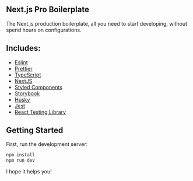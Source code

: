 ## Next.js Pro Boilerplate

The Next.js production boilerplate, all you need to start developing, without spend hours on configurations.

## Includes:

- [Eslint](https://eslint.org/)
- [Prettier](https://prettier.io/)
- [TypeScript](https://www.typescriptlang.org/)
- [NextJS](https://nextjs.org/)
- [Styled Components](https://styled-components.com/)
- [Storybook](https://storybook.js.org/)
- [Husky](https://github.com/typicode/husky)
- [Jest](https://jestjs.io/)
- [React Testing Library](https://testing-library.com/docs/react-testing-library/intro)

## Getting Started

First, run the development server:

```bash
npm install
npm run dev
```

I hope it helps you!